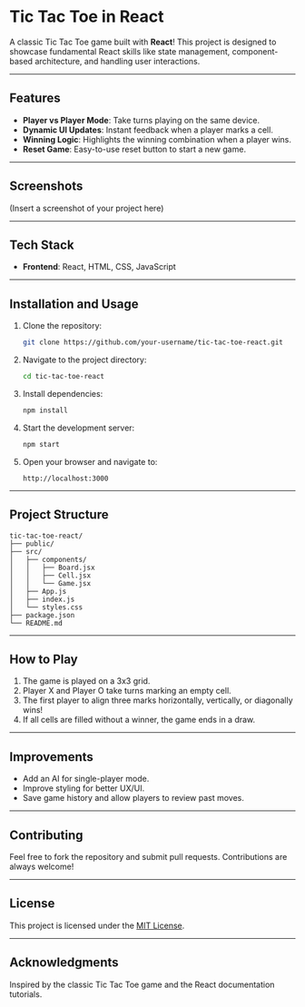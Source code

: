 
# Tic Tac Toe in React

A classic Tic Tac Toe game built with **React**! This project is designed to showcase fundamental React skills like state management, component-based architecture, and handling user interactions.

---

## Features

- **Player vs Player Mode**: Take turns playing on the same device.
- **Dynamic UI Updates**: Instant feedback when a player marks a cell.
- **Winning Logic**: Highlights the winning combination when a player wins.
- **Reset Game**: Easy-to-use reset button to start a new game.

---

## Screenshots

(Insert a screenshot of your project here)

---

## Tech Stack

- **Frontend**: React, HTML, CSS, JavaScript

---

## Installation and Usage

1. Clone the repository:
   ```bash
   git clone https://github.com/your-username/tic-tac-toe-react.git
   ```
2. Navigate to the project directory:
   ```bash
   cd tic-tac-toe-react
   ```
3. Install dependencies:
   ```bash
   npm install
   ```
4. Start the development server:
   ```bash
   npm start
   ```
5. Open your browser and navigate to:
   ```
   http://localhost:3000
   ```

---

## Project Structure

```plaintext
tic-tac-toe-react/
├── public/
├── src/
│   ├── components/
│   │   ├── Board.jsx
│   │   ├── Cell.jsx
│   │   └── Game.jsx
│   ├── App.js
│   ├── index.js
│   └── styles.css
├── package.json
└── README.md
```

---

## How to Play

1. The game is played on a 3x3 grid.
2. Player X and Player O take turns marking an empty cell.
3. The first player to align three marks horizontally, vertically, or diagonally wins!
4. If all cells are filled without a winner, the game ends in a draw.

---

## Improvements

- Add an AI for single-player mode.
- Improve styling for better UX/UI.
- Save game history and allow players to review past moves.

---

## Contributing

Feel free to fork the repository and submit pull requests. Contributions are always welcome!

---

## License

This project is licensed under the [MIT License](LICENSE).

---

## Acknowledgments

Inspired by the classic Tic Tac Toe game and the React documentation tutorials.
